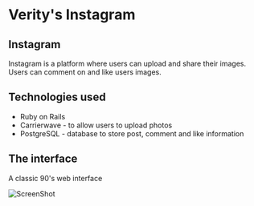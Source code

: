 Verity's Instagram
===================

## Instagram

Instagram is a platform where users can upload and share their images.  Users can comment on and like users images.

## Technologies used

* Ruby on Rails
* Carrierwave - to allow users to upload photos
* PostgreSQL - database to store post, comment and like information


## The interface

A classic 90's web interface

![ScreenShot](http://imgur.com/k997mcZ.jpg)
